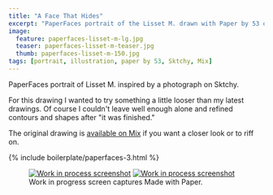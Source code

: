 ```yaml
---
title: "A Face That Hides"
excerpt: "PaperFaces portrait of the Lisset M. drawn with Paper by 53 on an iPad."
image: 
  feature: paperfaces-lisset-m-lg.jpg
  teaser: paperfaces-lisset-m-teaser.jpg
  thumb: paperfaces-lisset-m-150.jpg
tags: [portrait, illustration, paper by 53, Sktchy, Mix]
---
```


PaperFaces portrait of Lisset M. inspired by a photograph on Sktchy.

For this drawing I wanted to try something a little looser than my latest drawings. Of course I couldn't leave well enough alone and refined contours and shapes after "it was finished."

The original drawing is [available on Mix](https://mix.fiftythree.com/11098-Michael-Rose/162842) if you want a closer look or to riff on.

{% include boilerplate/paperfaces-3.html %}

<figure class="third">
  <a href="{{ site.url }}/images/paperfaces-lisset-m-process-1-lg.jpg"><img src="{{ site.url }}/images/paperfaces-lisset-m-process-1-600.jpg" alt="Work in process screenshot"></a>
  <a href="{{ site.url }}/images/paperfaces-lisset-m-lg.jpg"><img src="{{ site.url }}/images/paperfaces-lisset-m-process-2-600.jpg" alt="Work in process screenshot"></a>
  <figcaption>Work in progress screen captures Made with Paper.</figcaption>
</figure>
